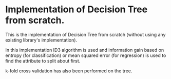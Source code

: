# Implementation of Decision Tree from scratch.

This is the implementation of Decision Tree from scratch (without using any existing library's implementation).

In this implementation ID3 algorithm is used and information gain based on entropy (for classification) or mean squared error (for regression) is used to find the attribute to split about first.

k-fold cross validation has also been performed on the tree.